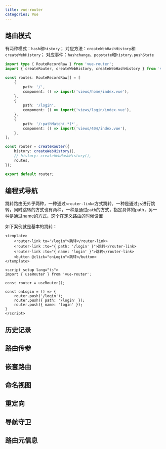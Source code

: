 ```yaml
---
title: vue-router
categories: Vue
---
```


## 路由模式

有两种模式：`hash`和`history`；
对应方法：`createWebHashHistory`和`createWebHistory`；
对应事件：`hashchange`、`popstate`和`history.pushState`

```ts
import type { RouteRecordRaw } from 'vue-router';
import { createRouter, createWebHistory, createWebHashHistory } from 'vue-router';

const routes: RouteRecordRaw[] = [
    {
        path: '/',
        component: () => import('views/home/index.vue'),
    },
    {
        path: '/login',
        component: () => import('views/login/index.vue'),
    },
    {
        path: '/:pathMatch(.*)*',
        component: () => import('views/404/index.vue'),
    },
];

const router = createRouter({
    history: createWebHistory(),
    // history: createWebHashHistory(),
    routes,
});

export default router;
```

## 编程式导航

跳转路由无外乎两种，一种通过`<router-link>`方式跳转，一种是通过`js`进行跳转，同时跳转的方式也有两种，一种是通过`path`的方式，指定具体的path，另一种是通过name的方式，这个在定义路由的时候设置

如下案例就是基本的跳转：

```vue
<template>
    <router-link to="/login">跳转</router-link>
    <router-link :to="{ path: '/login' }">跳转</router-link>
    <router-link :to="{ name: 'login' }">跳转</router-link>
    <button @click="onLogin">跳转</button>
</template>

<script setup lang="ts">
import { useRouter } from 'vue-router';

const router = useRouter();

const onLogin = () => {
    router.push('/login');
    router.push({ path: '/login' });
    router.push({ name: 'login' });
}
</script>
```

## 历史记录

## 路由传参

## 嵌套路由

## 命名视图

## 重定向

## 导航守卫

## 路由元信息